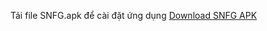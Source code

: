 Tải file SNFG.apk để cài đặt ứng dụng
[Download SNFG APK](https://github.com/Numaku/SNFG/blob/master/SNFG.apk)


